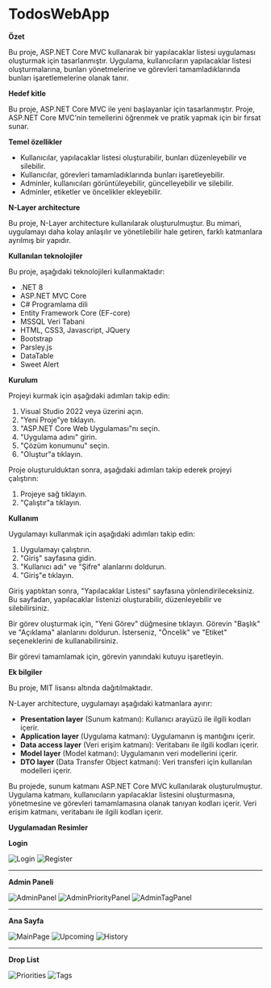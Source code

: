 # TodosWebApp
**Özet**

Bu proje, ASP.NET Core MVC kullanarak bir yapılacaklar listesi uygulaması oluşturmak için tasarlanmıştır. Uygulama, kullanıcıların yapılacaklar listesi oluşturmalarına, bunları yönetmelerine ve görevleri tamamladıklarında bunları işaretlemelerine olanak tanır.

**Hedef kitle**

Bu proje, ASP.NET Core MVC ile yeni başlayanlar için tasarlanmıştır. Proje, ASP.NET Core MVC'nin temellerini öğrenmek ve pratik yapmak için bir fırsat sunar.

**Temel özellikler**

-   Kullanıcılar, yapılacaklar listesi oluşturabilir, bunları düzenleyebilir ve silebilir.
-   Kullanıcılar, görevleri tamamladıklarında bunları işaretleyebilir.
-   Adminler, kullanıcıları görüntüleyebilir, güncelleyebilir ve silebilir.
-   Adminler, etiketler ve öncelikler ekleyebilir.

**N-Layer architecture**

Bu proje, N-Layer architecture kullanılarak oluşturulmuştur. Bu mimari, uygulamayı daha kolay anlaşılır ve yönetilebilir hale getiren, farklı katmanlara ayrılmış bir yapıdır.

**Kullanılan teknolojiler**

Bu proje, aşağıdaki teknolojileri kullanmaktadır:

-   .NET 8
-   ASP.NET MVC Core
-   C# Programlama dili
-   Entity Framework Core (EF-core)
-   MSSQL Veri Tabani
-   HTML, CSS3, Javascript, JQuery
-   Bootstrap
-   Parsley.js
-   DataTable
-   Sweet Alert

**Kurulum**

Projeyi kurmak için aşağıdaki adımları takip edin:

1.  Visual Studio 2022 veya üzerini açın.
2.  "Yeni Proje"ye tıklayın.
3.  "ASP.NET Core Web Uygulaması"nı seçin.
4.  "Uygulama adını" girin.
5.  "Çözüm konumunu" seçin.
6.  "Oluştur"a tıklayın.

Proje oluşturulduktan sonra, aşağıdaki adımları takip ederek projeyi çalıştırın:

1.  Projeye sağ tıklayın.
2.  "Çalıştır"a tıklayın.

**Kullanım**

Uygulamayı kullanmak için aşağıdaki adımları takip edin:

1.  Uygulamayı çalıştırın.
2.  "Giriş" sayfasına gidin.
3.  "Kullanıcı adı" ve "Şifre" alanlarını doldurun.
4.  "Giriş"e tıklayın.

Giriş yaptıktan sonra, "Yapılacaklar Listesi" sayfasına yönlendirileceksiniz. Bu sayfadan, yapılacaklar listenizi oluşturabilir, düzenleyebilir ve silebilirsiniz.

Bir görev oluşturmak için, "Yeni Görev" düğmesine tıklayın. Görevin "Başlık" ve "Açıklama" alanlarını doldurun. İsterseniz, "Öncelik" ve "Etiket" seçeneklerini de kullanabilirsiniz.

Bir görevi tamamlamak için, görevin yanındaki kutuyu işaretleyin.

**Ek bilgiler**

Bu proje, MIT lisansı altında dağıtılmaktadır.

N-Layer architecture, uygulamayı aşağıdaki katmanlara ayırır:

-   **Presentation layer** (Sunum katmanı): Kullanıcı arayüzü ile ilgili kodları içerir.
-   **Application layer** (Uygulama katmanı): Uygulamanın iş mantığını içerir.
-   **Data access layer** (Veri erişim katmanı): Veritabanı ile ilgili kodları içerir.
-   **Model layer** (Model katmanı): Uygulamanın veri modellerini içerir.
-   **DTO layer** (Data Transfer Object katmanı): Veri transferi için kullanılan modelleri içerir.

Bu projede, sunum katmanı ASP.NET Core MVC kullanılarak oluşturulmuştur. Uygulama katmanı, kullanıcıların yapılacaklar listesini oluşturmasına, yönetmesine ve görevleri tamamlamasına olanak tanıyan kodları içerir. Veri erişim katmanı, veritabanı ile ilgili kodları içerir.

**Uygulamadan Resimler**

**Login**

![Login](https://raw.githubusercontent.com/kagankuscu/TodosWebApp/main/Images/Login.png)
![Register](https://raw.githubusercontent.com/kagankuscu/TodosWebApp/main/Images/Register.png)

---

**Admin Paneli**

![AdminPanel](https://raw.githubusercontent.com/kagankuscu/TodosWebApp/main/Images/AdminPanel.png)
![AdminPriorityPanel](https://raw.githubusercontent.com/kagankuscu/TodosWebApp/main/Images/AdminPriority.png)
![AdminTagPanel](https://raw.githubusercontent.com/kagankuscu/TodosWebApp/main/Images/AdminTags.png)

---

**Ana Sayfa**

![MainPage](https://raw.githubusercontent.com/kagankuscu/TodosWebApp/main/Images/MainPage.png)
![Upcoming](https://raw.githubusercontent.com/kagankuscu/TodosWebApp/main/Images/Upcoming.png)
![History](https://raw.githubusercontent.com/kagankuscu/TodosWebApp/main/Images/History.png)

---

**Drop List**

![Priorities](https://raw.githubusercontent.com/kagankuscu/TodosWebApp/main/Images/Priorities.png)
![Tags](https://raw.githubusercontent.com/kagankuscu/TodosWebApp/main/Images/Tags.png)